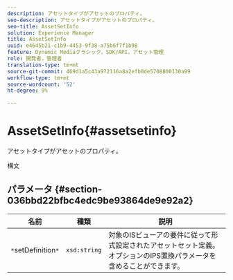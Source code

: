 ```yaml
---
description: アセットタイプがアセットのプロパティ。
seo-description: アセットタイプがアセットのプロパティ。
seo-title: AssetSetInfo
solution: Experience Manager
title: AssetSetInfo
uuid: e4645b21-c1b9-4453-9f38-a75b6f7f1b98
feature: Dynamic Mediaクラシック，SDK/API，アセット管理
role: 開発者，管理者
translation-type: tm+mt
source-git-commit: 469d1a5c43a972116a8a2efb0de5708800130a99
workflow-type: tm+mt
source-wordcount: '52'
ht-degree: 9%

---
```



# AssetSetInfo{#assetsetinfo}

アセットタイプがアセットのプロパティ。

構文

## パラメータ {#section-036bbd22bfbc4edc9be93864de9e92a2}

| 名前 | 種類 | 説明 |
|---|---|---|
| `*`setDefinition`*` | `xsd:string` | 対象のISビューアの要件に従って形式設定されたアセットセット定義。 オプションのIPS置換パラメータを含めることができます。 |

